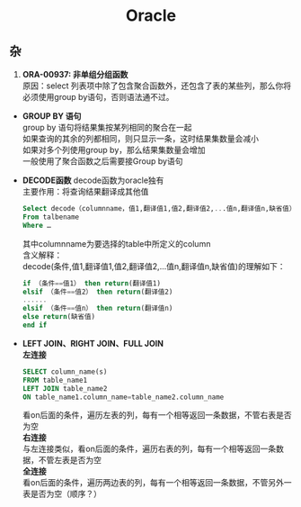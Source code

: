 # <center>Oracle</center>

## 杂

1. **ORA-00937: 非单组分组函数**<br>
  原因：select 列表项中除了包含聚合函数外，还包含了表的某些列，那么你将必须使用group by语句，否则语法通不过。

- **GROUP BY 语句**<br>
  group by 语句将结果集按某列相同的聚合在一起<br>
  如果查询的其余的列都相同，则只显示一条，这时结果集数量会减小<br>
  如果对多个列使用group by，那么结果集数量会增加<br>
  一般使用了聚合函数之后需要接Group by语句

- **DECODE函数** decode函数为oracle独有<br>
  主要作用：将查询结果翻译成其他值

  ```sql
  Select decode（columnname，值1,翻译值1,值2,翻译值2,...值n,翻译值n,缺省值）  
  From talbename  
  Where …
  ```

  其中columnname为要选择的table中所定义的column<br>
  含义解释：<br>
  decode(条件,值1,翻译值1,值2,翻译值2,...值n,翻译值n,缺省值)的理解如下：

  ```sql
  if （条件==值1） then return(翻译值1)
  elsif （条件==值2） then return(翻译值2)
  ......
  elsif （条件==值n） then return(翻译值n)
  else return(缺省值)
  end if
  ```

- **LEFT JOIN、RIGHT JOIN、FULL JOIN**  
  **左连接**  
  ```sql
  SELECT column_name(s)
  FROM table_name1
  LEFT JOIN table_name2
  ON table_name1.column_name=table_name2.column_name
  ```
  看on后面的条件，遍历左表的列，每有一个相等返回一条数据，不管右表是否为空  
  **右连接**  
  与左连接类似，看on后面的条件，遍历右表的列，每有一个相等返回一条数据，不管左表是否为空  
  **全连接**  
  看on后面的条件，遍历两边表的列，每有一个相等返回一条数据，不管另外一表是否为空（顺序？）
